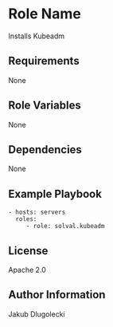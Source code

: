 Role Name
=========

Installs Kubeadm

Requirements
------------

None

Role Variables
--------------

None

Dependencies
------------

None

Example Playbook
----------------

    - hosts: servers
      roles:
         - role: solval.kubeadm

License
-------

Apache 2.0

Author Information
------------------

Jakub Dlugolecki
